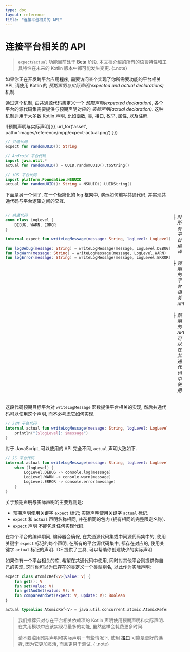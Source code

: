 ```yaml
---
type: doc
layout: reference
title: "连接平台相关的 API"
---
```


# 连接平台相关的 API

> `expect`/`actual` 功能目前处于 [Beta](evolution/components-stability.html) 阶段.
本文档介绍的所有的语言特性和工具特性在未来的 Kotlin 版本中都可能发生变更.
{:.note}

如果你正在开发跨平台应用程序, 需要访问某个实现了你所需要功能的平台相关 API,
请使用 Kotlin 的 *预期声明与实际声明(expected and actual declarations)* 机制.

通过这个机制, 由共通源代码集定义一个 *预期声明(expected declaration)*,
各个平台的源代码集需要提供与预期声明对应的 *实际声明(actual declaration)*.
这种机制适用于大多数 Kotlin 声明, 比如函数, 类, 接口, 枚举, 属性, 以及注解.

![预期声明与实际声明]({{ url_for('asset', path='images/reference/mpp/expect-actual.png') }})

<div class="sample" markdown="1" theme="idea" data-highlight-only>

```kotlin
// 共通代码
expect fun randomUUID(): String
```

</div>

<div class="sample" markdown="1" theme="idea" data-highlight-only>

```kotlin
// Android 平台代码
import java.util.*
actual fun randomUUID() = UUID.randomUUID().toString()
```

</div>

<div class="sample" markdown="1" theme="idea" data-highlight-only>

```kotlin
// iOS 平台代码
import platform.Foundation.NSUUID
actual fun randomUUID(): String = NSUUID().UUIDString()
```

</div>

下面是另一个例子, 在一个极简化的 log 框架中, 演示如何编写共通代码, 并实现共通代码与平台逻辑之间的交互.

<div style="display:flex">
<div class="sample" markdown="1" theme="idea" data-highlight-only>

```kotlin
// 共通代码
enum class LogLevel {
    DEBUG, WARN, ERROR
}

internal expect fun writeLogMessage(message: String, logLevel: LogLevel)

fun logDebug(message: String) = writeLogMessage(message, LogLevel.DEBUG)
fun logWarn(message: String) = writeLogMessage(message, LogLevel.WARN)
fun logError(message: String) = writeLogMessage(message, LogLevel.ERROR)
```

</div>
<div style="margin-left: 5px;white-space: pre-line; line-height: 18px; font-family: Tahoma;">
    <div style="display:flex">├<i style="margin-left:5px">对所有平台编译</i></div>
    <div style="display:flex">├<i style="margin-left:5px">预期的平台相关 API</i></div>
    <div style="display:flex">├<i style="margin-left:5px">预期的 API 可以在共通代码中使用</i></div>
</div>
</div>

这段代码预期目标平台对 `writeLogMessage` 函数提供平台相关的实现,
然后共通代码可以使用这个声明, 而不必考虑它如何实现.

<div class="sample" markdown="1" theme="idea" data-highlight-only>

```kotlin
// JVM 平台代码
internal actual fun writeLogMessage(message: String, logLevel: LogLevel) {
    println("[$logLevel]: $message")
}
```

</div>

对于 JavaScript, 可以使用的 API 完全不同, `actual` 声明大致如下.

<div class="sample" markdown="1" theme="idea" data-highlight-only>

```kotlin
// JS 平台代码
internal actual fun writeLogMessage(message: String, logLevel: LogLevel) {
    when (logLevel) {
        LogLevel.DEBUG -> console.log(message)
        LogLevel.WARN -> console.warn(message)
        LogLevel.ERROR -> console.error(message)
    }
}
```

</div>

关于预期声明与实际声明的主要规则是:
* 预期声明使用关键字 `expect` 标记; 实际声明使用关键字 `actual` 标记.
* `expect` 和 `actual` 声明名称相同, 并在相同的包内 (拥有相同的完整限定名称).
* `expect` 声明 不能包含任何实现代码.

在每个平台的编译期间, 编译器会确保, 在共通源代码集或中间源代码集中的, 使用关键字 `expect` 标记的每个声明,
在所有的平台源代码集中, 都存在对应的, 使用关键字 `actual` 标记的声明.
IDE 提供了工具, 可以帮助你创建缺少的实际声明.

如果你有一个平台相关的库, 希望在共通代码中使用, 同时对其他平台则提供你自己的实现,
这时你可以为已存在的类定义一个类型别名, 以此作为实际声明:

<div class="sample" markdown="1" theme="idea" data-highlight-only>

```kotlin
expect class AtomicRef<V>(value: V) {
    fun get(): V
    fun set(value: V)
    fun getAndSet(value: V): V
    fun compareAndSet(expect: V, update: V): Boolean
}
```

</div>

<div class="sample" markdown="1" theme="idea" data-highlight-only>

```kotlin
actual typealias AtomicRef<V> = java.util.concurrent.atomic.AtomicReference<V>
```

</div>

> 我们推荐只对存在平台相关依赖项的 Kotlin 声明使用预期声明和实际声明.
> 在共用模块中应该实现尽量多的功能, 虽然这样会耗费更多时间.
>
> 请不要滥用预期声明和实际声明 – 有些情况下, 使用 [接口](interfaces.html) 可能是更好的选择,
> 因为它更加灵活, 而且更易于测试.
{:.note}
